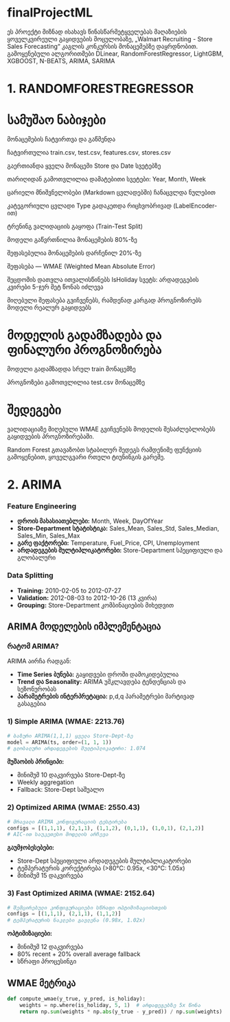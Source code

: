 # finalProjectML
ეს პროექტი მიზნად ისახავს წინასწარმეტყველებას მაღაზიების ყოველკვირეული გაყიდვების მოცულობაზე, „Walmart Recruiting - Store Sales Forecasting“ კაგლის კონკურსის მონაცემებზე დაყრდნობით.
გამოყენებული ალგორითმები
DLinear, RandomForestRegressor, LightGBM, XGBOOST, N-BEATS, ARIMA, SARIMA

# 1. RANDOMFORESTREGRESSOR

 # სამუშაო ნაბიჯები
მონაცემების ჩატვირთვა და გაწმენდა

ჩატვირთულია train.csv, test.csv, features.csv, stores.csv

გაერთიანდა ყველა მონაცემი Store და Date სვეტებზე

თარიღიდან გამოთვლილია დამატებითი სვეტები: Year, Month, Week

ცარიელი მნიშვნელობები (Markdown ცვლადებში) ჩანაცვლდა ნულებით

კატეგორიული ცვლადი Type გადაკეთდა რიცხვობრივად (LabelEncoder-ით)

ტრენინგ ვალიდაციის გაყოფა (Train-Test Split)

მოდელი გაწვრთნილია მონაცემების 80%-ზე

შეფასებულია მონაცემების დარჩენილ 20%-ზე

შეფასება — WMAE (Weighted Mean Absolute Error)

შეცდომის დათვლა ითვალისწინებს IsHoliday სვეტს: არდადეგების კვირები 5-ჯერ მეტ წონას იძლევა

მიღებული შეფასება გვიჩვენებს, რამდენად კარგად პროგნოზირებს მოდელი რეალურ გაყიდვებს

# მოდელის გადამზადება და ფინალური პროგნოზირება

მოდელი გადამზადდა სრულ train მონაცემზე

პროგნოზები გამოთვლილია test.csv მონაცემზე

# შედეგები
ვალიდაციაზე მიღებული WMAE გვიჩვენებს მოდელის შესაძლებლობებს გაყიდვების პროგნოზირებაში.

Random Forest გთავაზობთ სტაბილურ შედეგს რამდენიმე ფუნქციის გამოყენებით, ყოველგვარი რთული ტიუნინგის გარეშე.

# 2. ARIMA
### Feature Engineering
- **დროის მახასიათებლები:** Month, Week, DayOfYear
- **Store-Department სტატისტიკა:** Sales_Mean, Sales_Std, Sales_Median, Sales_Min, Sales_Max
- **გარე ფაქტორები:** Temperature, Fuel_Price, CPI, Unemployment
- **არდადეგების მულტიპლიკატორები:** Store-Department სპეციფიული და გლობალური

### Data Splitting
- **Training:** 2010-02-05 to 2012-07-27
- **Validation:** 2012-08-03 to 2012-10-26 (13 კვირა)
- **Grouping:** Store-Department კომბინაციების მიხედვით

##  ARIMA მოდელების იმპლემენტაცია

### რატომ ARIMA?
ARIMA აირჩა რადგან:
- **Time Series ბუნება:** გაყიდვები დროში დამოკიდებულია
- **Trend და Seasonality:** ARIMA უმკლავდება ტენდენციას და სეზონურობას
- **პარამეტრების ინტერპრეტაცია:** p,d,q პარამეტრები მარტივად გასაგებია

### 1) Simple ARIMA (WMAE: 2213.76)
```python
# ბაზური ARIMA(1,1,1) ყველა Store-Dept-ზე
model = ARIMA(ts, order=(1, 1, 1))
# გლობალური არდადეგების მულტიპლიკატორი: 1.074
```

**მუშაობის პრინციპი:**
- მინიმუმ 10 დაკვირვება Store-Dept-ზე
- Weekly aggregation
- Fallback: Store-Dept საშუალო

### 2) Optimized ARIMA (WMAE: 2550.43)
```python
# მრავალი ARIMA კონფიგურაციის ტესტირება
configs = [(1,1,1), (2,1,1), (1,1,2), (0,1,1), (1,0,1), (2,1,2)]
# AIC-ით საუკეთესო მოდელის არჩევა
```

**გაუმჯობესებები:**
- Store-Dept სპეციფიული არდადეგების მულტიპლიკატორები
- ტემპერატურის კორექტირება (>80°C: 0.95x, <30°C: 1.05x)
- მინიმუმ 15 დაკვირვება

### 3) Fast Optimized ARIMA (WMAE: 2152.64)
```python
# შემცირებული კონფიგურაციები სწრაფი ოპტიმიზაციისთვის
configs = [(1,1,1), (2,1,1), (1,1,2)]
# ტემპერატურის ნაკლები გავლენა (0.98x, 1.02x)
```

**ოპტიმიზაციები:**
- მინიმუმ 12 დაკვირვება
- 80% recent + 20% overall average fallback
- სწრაფი პროცესინგი

##  WMAE მეტრიკა

```python
def compute_wmae(y_true, y_pred, is_holiday):
    weights = np.where(is_holiday, 5, 1)  # არდადეგებზე 5x წონა
    return np.sum(weights * np.abs(y_true - y_pred)) / np.sum(weights)
```
